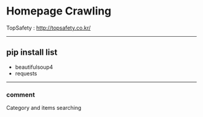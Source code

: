 # Homepage Crawling
TopSafety : <http://topsafety.co.kr/>

----

## pip install list
* beautifulsoup4
* requests

----

### comment
Category and items searching
